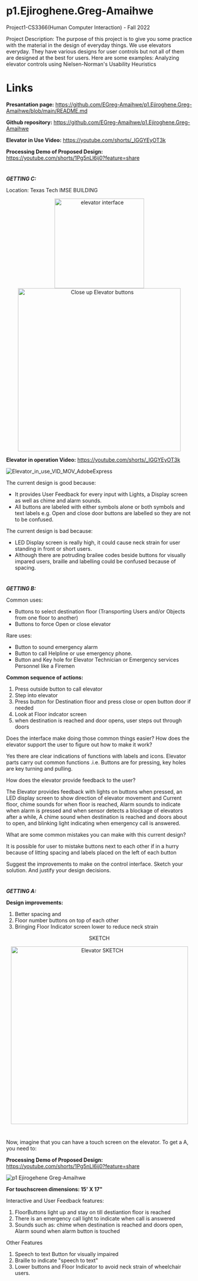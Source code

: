 # p1.Ejiroghene.Greg-Amaihwe
Project1-CS3366(Human Computer Interaction) - Fall 2022

Project Description:
The purpose of this project is to give you some practice with the material in the design of everyday things.
We use elevators everyday. They have various designs for user controls but not all of them are designed at the best for users. Here are some examples: Analyzing elevator controls using Nielsen-Norman's Usability Heuristics

# Links

__Presantation page:__ https://github.com/EGreg-Amaihwe/p1.Ejiroghene.Greg-Amaihwe/blob/main/README.md

__Github repository:__ https://github.com/EGreg-Amaihwe/p1.Ejiroghene.Greg-Amaihwe

__Elevator in Use Video:__ https://youtube.com/shorts/_IGGYEyOT3k

__Processing Demo of Proposed Design:__ https://youtube.com/shorts/1Pg5nLl6ij0?feature=share




#

***GETTING C:***

Location: Texas Tech IMSE BUILDING 

<p align="center">
<img width="242" alt="elevator interface" src="https://user-images.githubusercontent.com/114527383/192911667-9ada211f-7a39-4b31-8e7e-def40e3edf1a.png">              <img width="440" alt="Close up Elevator buttons" src="https://user-images.githubusercontent.com/114527383/192912020-f4230b61-7781-420a-a29a-b3297bb869ec.png">
</p>



__Elevator in operation Video:__ https://youtube.com/shorts/_IGGYEyOT3k             


![Elevator_in_use_VID_MOV_AdobeExpress](https://user-images.githubusercontent.com/114527383/192939157-b9c1c084-40c3-4268-a3c4-723718a2a60f.gif)


The current design is good because:
- It provides User Feedback for every input with Lights, a Display screen as well as chime and alarm sounds.
- All buttons are labeled with either symbols alone or both symbols and text labels e.g. Open and close door buttons are labelled so they are not to be confused.

The current design is bad because:
- LED Display screen is really high, it could cause neck strain for user standing in front or short users.  
- Although there are potruding brailee codes beside buttons for visually impared users, braille and labelling could be confused because of spacing.


#


***GETTING B:***

Common uses:
- Buttons to select destination floor (Transporting Users and/or Objects from one floor to another)
- Buttons to force Open or close elevator 

Rare uses:
- Button to sound emergency alarm
- Button to call Helpline or use emergency phone. 
- Button and Key hole for Elevator Technician or Emergency services Personnel like a Firemen


__Common sequence of actions:__

1. Press outside button to call elevator
2. Step into elevator 
3. Press button for Destination floor and press close or open button door if needed
4. Look at Floor indcator screen
5. when destination is reached and door opens, user steps out through doors

Does the interface make doing those common things easier? How does the elevator support the user to figure out how to make it work?

Yes there are clear indications of functions with labels and icons. Elevator parts carry out common functions .i.e. Buttons are for pressing, key holes are key turning and pulling.

How does the elevator provide feedback to the user?

The Elevator provides feedback with lights on buttons when pressed, an LED display screen to show direction of elevator movement and Current floor, chime sounds for when floor is reached, Alarm sounds to indicate when alarm is pressed and when sensor detects a blockage of elevators after a while, A chime sound when destination is reached and doors about to open, and blinking light indicating when emergency call is answered. 

What are some common mistakes you can make with this current design?

It is possible for user to mistake buttons next to each other if in a hurry because of litting spacing and labels placed on the left of each button

Suggest the improvements to make on the control interface. Sketch your solution. And justify your design decisions.


#

***GETTING A:***

__Design improvements:__

1. Better spacing and 
2. Floor number buttons on top of each other
3. Bringing Floor Indicator screen lower to reduce neck strain

<p align="center">
SKETCH
</p>


<p align="center">
<img width="479" alt="Elevator SKETCH" src="https://user-images.githubusercontent.com/114527383/192914672-f7ccae56-297d-4454-b968-565435b3df6b.png">
</p>


#

Now, imagine that you can have a touch screen on the elevator. To get a A, you need to:

__Processing Demo of Proposed Design:__ https://youtube.com/shorts/1Pg5nLl6ij0?feature=share

![p1 Ejirogehene Greg-Amaihwe](https://user-images.githubusercontent.com/114527383/192937898-941c7f0b-7418-4b5c-ae04-968f18e51676.gif) 

__For touchscreen dimensions: 15' X 17"__


Interactive and User Feedback features:

1. FloorButtons light up and stay on till destiantion floor is reached
2. There is an emergency call light to indicate when call is answered
3. Sounds such as: chime when destination is reached and doors open, Alarm sound when alarm button is touched

Other Features
1. Speech to text Button for visually impaired
2. Braille to indicate "speech to text"
3. Lower buttons and Floor Indicator to avoid neck strain of wheelchair users.



